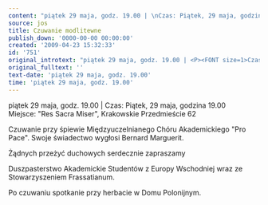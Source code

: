 ```yaml
---
content: "piątek 29 maja, godz. 19.00 | \nCzas: Piątek, 29 maja, godzina 19.00\nMiejsce:&nbsp;\"Res Sacra Miser\", Krakowskie Przedmieście 62\n\nCzuwanie&nbsp;przy śpiewie Międzyuczelnianego Chóru Akademickiego \"Pro Pace\".\nSwoje świadectwo wygłosi Bernard Marguerit.\n\r\n\nŻądnych przeżyć duchowych\nserdecznie zapraszamy\n\n\n\r\n\nDuszpasterstwo Akademickie Studentów z Europy Wschodniej\nwraz ze Stowarzyszeniem Frassatianum.\n\r\n\nPo czuwaniu spotkanie przy herbacie w Domu Polonijnym. \n"
source: jos
title: Czuwanie modlitewne
publish_down: '0000-00-00 00:00:00'
created: '2009-04-23 15:32:33'
id: '751'
original_introtext: "piątek 29 maja, godz. 19.00 | <P><FONT size=1>Czas: Piątek, 29 maja, godzina 19.00<BR>Miejsce:&nbsp;\\\"Res Sacra Miser\\\", Krakowskie Przedmieście 62<BR><BR>Czuwanie&nbsp;przy śpiewie Międzyuczelnianego Chóru Akademickiego \\\"Pro Pace\\\".<BR>Swoje świadectwo wygłosi Bernard Marguerit.</FONT><BR><BR><br>\r\n<P><FONT size=1>Żądnych przeżyć duchowych<BR>serdecznie zapraszamy</FONT><BR><BR><BR><BR><br>\r\n<P><FONT size=1><FONT color=#000000>Duszpasterstwo Akademickie Studentów z Europy Wschodniej</FONT></FONT><FONT size=1><FONT color=#000000><BR>wraz ze Stowarzyszeniem Frassatianum.</FONT></FONT><BR><BR><br>\r\n<P><FONT size=1><FONT color=#000000>Po czuwaniu spotkanie przy herbacie w Domu Polonijnym.</FONT></FONT> </P>"
original_fulltext: ''
text-date: 'piątek 29 maja, godz. 19.00'
time: 'piątek 29 maja, godz. 19.00'
---
```

piątek 29 maja, godz. 19.00 | 
Czas: Piątek, 29 maja, godzina 19.00
Miejsce:&nbsp;"Res Sacra Miser", Krakowskie Przedmieście 62

Czuwanie&nbsp;przy śpiewie Międzyuczelnianego Chóru Akademickiego "Pro Pace".
Swoje świadectwo wygłosi Bernard Marguerit.


Żądnych przeżyć duchowych
serdecznie zapraszamy




Duszpasterstwo Akademickie Studentów z Europy Wschodniej
wraz ze Stowarzyszeniem Frassatianum.


Po czuwaniu spotkanie przy herbacie w Domu Polonijnym. 


<!--{{json:{"created_date":"2009-04-23 15:32:33","publish_down":"0000-00-00 00:00:00","id":"751"}}}-->